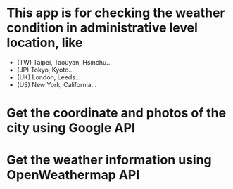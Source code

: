 # This app is for checking the weather condition in administrative level location, like
- (TW) Taipei, Taouyan, Hsinchu... 
- (JP) Tokyo, Kyoto...
- (UK) London, Leeds...
- (US) New York, California...

# Get the coordinate and photos of the city using Google API
# Get the weather information using OpenWeathermap API
